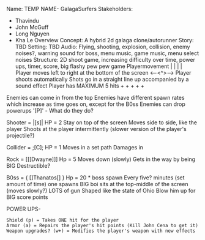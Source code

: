 Name: TEMP NAME- GalagaSurfers
Stakeholders:  
* Thavindu
* John McGuff
* Long Nguyen
* Kha Le
Overview
Concept: A hybrid 2d galaga clone/autorunner
Story: TBD
Setting: TBD
Audio: Flying, shooting, explosion, collision, enemy noises?, warning sound for boss, menu music, game music, menu select noises
Structure: 2D shoot game, increasing difficulty over time, power ups, timer, score, big flashy pew pew game
Playermovement 
|   |
      |
  |
Player moves left to right at the bottom of the screen
<--<^>-->
Player shoots automatically
Shots go in a straight line up accompanied by a sound effect
Player has MAXIMUM 5 hits  + + + + +

Enemies can come in from the top
Enemies have different spawn rates which increase as time goes on, except for the B0ss
Enemies can drop powerups
'[P]' - What do they do?
        

         
Shooter = |[s]|
            HP = 2
            Stay on top of the screen
            Moves side to side, like the player
            Shoots at the player intermittently (slower version of the player's projectile?)

Collider = ;[C];
    HP = 1
    Moves in a set path
    Damages in

Rock = [[[Dwayne]]]
        Hp = 5
        Moves down (slowly)
        Gets in the way by being BIG
        Destructible?
        
B0ss = {  []Thanatos[]   }
        Hp = 20 * boss spawn
        Every five? minutes (set amount of time) one spawns
        BIG boi sits at the top-middle of the screen (moves slowly?)
        LOTS of gun
        Shaped like the state of Ohio
        Blow him up for BIG score points

POWER UPS-

    Shield (p) = Takes ONE hit for the player
    Armor (a) = Repairs the player's hit points (Kill John Cena to get it)
    Weapon upgrades? (w+) = Modifies the player's weapon with new effects
